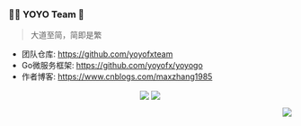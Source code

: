 
### 🦄🌈 YOYO Team 👋
> 大道至简，简即是繁

- 团队仓库: https://github.com/yoyofxteam
- Go微服务框架: https://github.com/yoyofx/yoyogo
- 作者博客: https://www.cnblogs.com/maxzhang1985

<p align="center">
  <img align="center" src="https://github.com/smallnest/smallnest/raw/master/developer.gif"/>
<img align="center" src="https://github-profile-trophy.vercel.app/?username=yoyofx&title=MultipleLang,Star,Follower,Commit,Issue" style="max-width:100%;">
</p>

<img align="right" src="https://github-readme-stats.vercel.app/api?username=yoyofx&show_icons=true)](https://github.com/yoyofx/github-readme-stats" />


<!--
**yoyofx/yoyofx** is a ✨ _special_ ✨ repository because its `README.md` (this file) appears on your GitHub profile.

Here are some ideas to get you started:

- 🔭 I’m currently working on ...
- 🌱 I’m currently learning ...
- 👯 I’m looking to collaborate on ...
- 🤔 I’m looking for help with ...
- 💬 Ask me about ...
- 📫 How to reach me: ...
- 😄 Pronouns: ...
- ⚡ Fun fact: ...
-->
